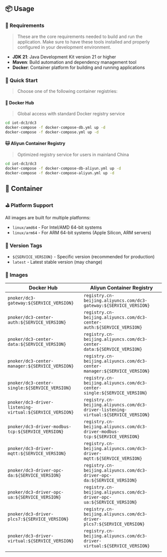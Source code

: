 ## 📦 Usage

### 🍭 Requirements

> These are the core requirements needed to build and run the application. Make sure to have these tools installed and properly configured in your development environment.

- **JDK 21**: Java Development Kit version 21 or higher
- **Maven**: Build automation and dependency management tool
- **Docker**: Container platform for building and running applications

### 🍻 Quick Start

> Choose one of the following container registries:

#### 🦁 Docker Hub

> Global access with standard Docker registry service

```bash
cd iot-dc3/dc3
docker-compose -f docker-compose-db.yml up -d
docker-compose -f docker-compose.yml up -d
```

#### 🐱 Aliyun Container Registry

> Optimized registry service for users in mainland China

```bash
cd iot-dc3/dc3
docker-compose -f docker-compose-db-aliyun.yml up -d
docker-compose -f docker-compose-aliyun.yml up -d
```

## 🐳 Container

### ⛳ Platform Support

All images are built for multiple platforms:

- `linux/amd64` - For Intel/AMD 64-bit systems
- `linux/arm64` - For ARM 64-bit systems (Apple Silicon, ARM servers)

### 🚥 Version Tags

- `${SERVICE_VERSION}` - Specific version (recommended for production)
- `latest` - Latest stable version (may change)

### 🍉 Images

| Docker Hub                                               | Aliyun Container Registry                                                          |
|----------------------------------------------------------|------------------------------------------------------------------------------------|
| `pnoker/dc3-gateway:${SERVICE_VERSION}`                  | `registry.cn-beijing.aliyuncs.com/dc3-gateway:${SERVICE_VERSION}`                  |
| `pnoker/dc3-center-auth:${SERVICE_VERSION}`              | `registry.cn-beijing.aliyuncs.com/dc3-center-auth:${SERVICE_VERSION}`              |
| `pnoker/dc3-center-data:${SERVICE_VERSION}`              | `registry.cn-beijing.aliyuncs.com/dc3-center-data:${SERVICE_VERSION}`              |
| `pnoker/dc3-center-manager:${SERVICE_VERSION}`           | `registry.cn-beijing.aliyuncs.com/dc3-center-manager:${SERVICE_VERSION}`           |
| `pnoker/dc3-center-single:${SERVICE_VERSION}`            | `registry.cn-beijing.aliyuncs.com/dc3-center-single:${SERVICE_VERSION}`            |
| `pnoker/dc3-driver-listening-virtual:${SERVICE_VERSION}` | `registry.cn-beijing.aliyuncs.com/dc3-driver-listening-virtual:${SERVICE_VERSION}` |
| `pnoker/dc3-driver-modbus-tcp:${SERVICE_VERSION}`        | `registry.cn-beijing.aliyuncs.com/dc3-driver-modbus-tcp:${SERVICE_VERSION}`        |
| `pnoker/dc3-driver-mqtt:${SERVICE_VERSION}`              | `registry.cn-beijing.aliyuncs.com/dc3-driver-mqtt:${SERVICE_VERSION}`              |
| `pnoker/dc3-driver-opc-da:${SERVICE_VERSION}`            | `registry.cn-beijing.aliyuncs.com/dc3-driver-opc-da:${SERVICE_VERSION}`            |
| `pnoker/dc3-driver-opc-ua:${SERVICE_VERSION}`            | `registry.cn-beijing.aliyuncs.com/dc3-driver-opc-ua:${SERVICE_VERSION}`            |
| `pnoker/dc3-driver-plcs7:${SERVICE_VERSION}`             | `registry.cn-beijing.aliyuncs.com/dc3-driver-plcs7:${SERVICE_VERSION}`             |
| `pnoker/dc3-driver-virtual:${SERVICE_VERSION}`           | `registry.cn-beijing.aliyuncs.com/dc3-driver-virtual:${SERVICE_VERSION}`           |
|                                                          |                                                                                    |
